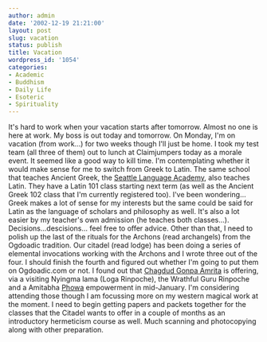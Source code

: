 ```yaml
---
author: admin
date: '2002-12-19 21:21:00'
layout: post
slug: vacation
status: publish
title: Vacation
wordpress_id: '1054'
categories:
- Academic
- Buddhism
- Daily Life
- Esoteric
- Spirituality
---
```


It's hard to work when your vacation starts after tomorrow. Almost no
one is here at work. My boss is out today and tomorrow. On Monday, I'm
on vacation (from work...) for two weeks though I'll just be home. I
took my test team (all three of them) out to lunch at Claimjumpers today
as a morale event. It seemed like a good way to kill time. I'm
contemplating whether it would make sense for me to switch from Greek to
Latin. The same school that teaches Ancient Greek, the [Seattle Language
Academy](http://www.sealang.com), also teaches Latin. They have a Latin
101 class starting next term (as well as the Ancient Greek 102 class
that I'm currently registered too). I've been wondering... Greek makes a
lot of sense for my interests but the same could be said for Latin as
the language of scholars and philosophy as well. It's also a lot easier
by my teacher's own admission (he teaches both classes...).
Decisions...descisions... feel free to offer advice. Other than that, I
need to polish up the last of the rituals for the Archons (read
archangels) from the Ogdoadic tradition. Our citadel (read lodge) has
been doing a series of elemental invocations working with the Archons
and I wrote three out of the four. I should finish the fourth and
figured out whether I'm going to put them on Ogdoadic.com or not. I
found out that [Chagdud Gonpa Amrita](http://www.cmc.net/~amrita/) is
offering, via a visiting Nyingma lama (Loga Rinpoche), the Wrathful Guru
Rinpoche and a Amitabha
[Phowa](http://www.buddhistinformation.com/tibetan/teaching_of_phowa.htm)
empowerment in mid-January. I'm considering attending those though I am
focussing more on my western magical work at the moment. I need to begin
getting papers and packets together for the classes that the Citadel
wants to offer in a couple of months as an introductory hermeticism
course as well. Much scanning and photocopying along with other
preparation.
